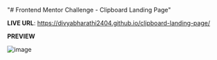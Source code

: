 "# Frontend Mentor Challenge - Clipboard Landing Page" 

**LIVE URL**:  https://divyabharathi2404.github.io/clipboard-landing-page/

**PREVIEW**

![image](https://github.com/divyabharathi2404/clipboard-landing-page/assets/51452449/0dc07873-0f38-4e48-bbdf-c791847ae07b)
